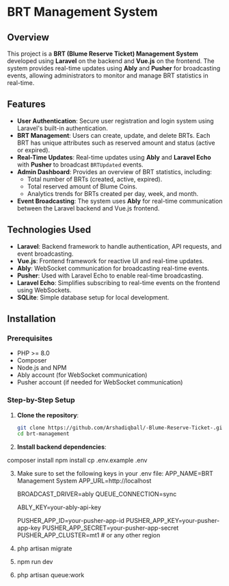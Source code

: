 # BRT Management System

## Overview

This project is a **BRT (Blume Reserve Ticket) Management System** developed using **Laravel** on the backend and **Vue.js** on the frontend. The system provides real-time updates using **Ably** and **Pusher** for broadcasting events, allowing administrators to monitor and manage BRT statistics in real-time.

## Features

- **User Authentication**: Secure user registration and login system using Laravel's built-in authentication.
- **BRT Management**: Users can create, update, and delete BRTs. Each BRT has unique attributes such as reserved amount and status (active or expired).
- **Real-Time Updates**: Real-time updates using **Ably** and **Laravel Echo** with **Pusher** to broadcast `BRTUpdated` events.
- **Admin Dashboard**: Provides an overview of BRT statistics, including:
  - Total number of BRTs (created, active, expired).
  - Total reserved amount of Blume Coins.
  - Analytics trends for BRTs created per day, week, and month.
- **Event Broadcasting**: The system uses **Ably** for real-time communication between the Laravel backend and Vue.js frontend.
  
## Technologies Used

- **Laravel**: Backend framework to handle authentication, API requests, and event broadcasting.
- **Vue.js**: Frontend framework for reactive UI and real-time updates.
- **Ably**: WebSocket communication for broadcasting real-time events.
- **Pusher**: Used with Laravel Echo to enable real-time broadcasting.
- **Laravel Echo**: Simplifies subscribing to real-time events on the frontend using WebSockets.
- **SQLite**: Simple database setup for local development.

## Installation

### Prerequisites

- PHP >= 8.0
- Composer
- Node.js and NPM
- Ably account (for WebSocket communication)
- Pusher account (if needed for WebSocket communication)

### Step-by-Step Setup

1. **Clone the repository**:

   ```bash
   git clone https://github.com/Arshadiqball/-Blume-Reserve-Ticket-.git
   cd brt-management

2. **Install backend dependencies**:

composer install
npm install
cp .env.example .env

3. Make sure to set the following keys in your .env file:
    APP_NAME=BRT Management System
    APP_URL=http://localhost

    BROADCAST_DRIVER=ably
    QUEUE_CONNECTION=sync

    ABLY_KEY=your-ably-api-key

    PUSHER_APP_ID=your-pusher-app-id
    PUSHER_APP_KEY=your-pusher-app-key
    PUSHER_APP_SECRET=your-pusher-app-secret
    PUSHER_APP_CLUSTER=mt1  # or any other region

4. php artisan migrate
5. npm run dev
6. php artisan queue:work
